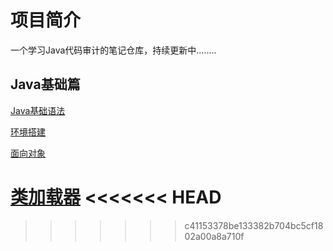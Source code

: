 # 项目简介

一个学习Java代码审计的笔记仓库，持续更新中........

## Java基础篇

[Java基础语法](/Java基础语法/Java基础语法.md)

[环境搭建](/环境搭建/环境搭建.md)

[面向对象](/面向对象/面向对象.md)

[类加载器](/类加载器/类加载器.md)
<<<<<<< HEAD
=======

>>>>>>> c41153378be133382b704bc5cf1802a00a8a710f
